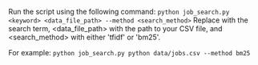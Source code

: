 Run the script using the following command:
```python job_search.py <keyword> <data_file_path> --method <search_method>```
Replace <keyword> with the search term, <data_file_path> with the path to your CSV file, and <search_method> with either 'tfidf' or 'bm25'.

For example:
```python job_search.py python data/jobs.csv --method bm25```
